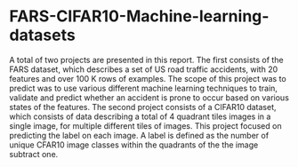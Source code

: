 # FARS-CIFAR10-Machine-learning-datasets

A total of two projects are presented in this report. The first consists of the FARS dataset,
which describes a set of US road traffic accidents, with 20 features and over 100 K rows of
examples. The scope of this project was to predict was to use various different machine learning
techniques to train, validate and predict whether an accident is prone to occur based on various
states of the features.
The second project consists of a CIFAR10 dataset, which consists of data describing a total of
4 quadrant tiles images in a single image, for multiple different tiles of images. This project
focused on predicting the label on each image. A label is defined as the number of unique
CFAR10 image classes within the quadrants of the the image subtract one.

